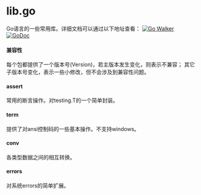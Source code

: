 lib.go
======
Go语言的一些常用库。详细文档可以通过以下地址查看：
[![Go Walker](http://gowalker.org/api/v1/badge)](http://gowalker.org/github.com/caixw/lib.go)
[![GoDoc](https://godoc.org/github.com/caixw/lib.go/assert?status.svg)](https://godoc.org/github.com/caixw/lib.go)

#### 兼容性
每个包都提供了一个版本号(Version)，若主版本发生变化，则表示不兼容；
其它子版本号变化，表示一些小修改，但不会涉及到兼容性问题。

#### assert
常用的断言操作。对testing.T的一个简单封装。

#### term
提供了对ansi控制码的一些基本操作。不支持windows。

#### conv
各类型数据之间的相互转换。

#### errors
对系统errors的简单扩展。
